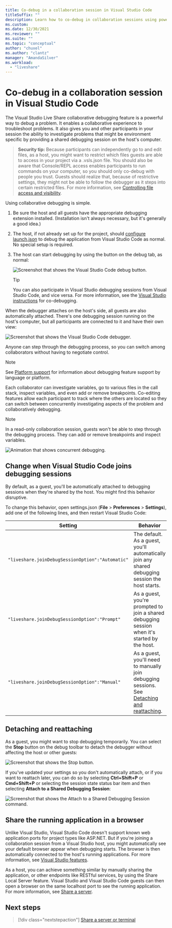 ```yaml
---
title: Co-debug in a collaboration session in Visual Studio Code
titleSuffix: ""
description: Learn how to co-debug in collaboration sessions using powerful tools included in Visual Studio Code and Live Share.
ms.custom:
ms.date: 12/30/2021
ms.reviewer: ""
ms.suite: ""
ms.topic: "conceptual"
author: "chuxel"
ms.author: "clantz"
manager: "AmandaSilver"
ms.workload: 
  - "liveshare"
---
```


<!--
Copyright © Microsoft Corporation
All rights reserved.
Creative Commons Attribution 4.0 License (International): https://creativecommons.org/licenses/by/4.0/legalcode
-->

# Co-debug in a collaboration session in Visual Studio Code

The Visual Studio Live Share collaborative debugging feature is a powerful way to debug a problem. It enables a collaborative experience to troubleshoot problems. It also gives you and other participants in your session the ability to investigate problems that might be environment specific by providing a shared debugging session on the host's computer.

> **Security tip:** Because participants can independently go to and edit files, as a host, you might want to restrict which files guests are able to access in your project via a .vsls.json file. You should also be aware that Console/REPL access enables participants to run commands on your computer, so you should only co-debug with people you trust. Guests should realize that, because of restrictive settings, they might not be able to follow the debugger as it steps into certain restricted files. For more information, see [Controlling file access and visibility](../reference/security.md#controlling-file-access-and-visibility).

Using collaborative debugging is simple.

1. Be sure the host and all guests have the appropriate debugging extension installed. (Installation isn't always necessary, but it's generally a good idea.)

2. The host, if not already set up for the project, should [configure launch.json](https://code.visualstudio.com/Docs/editor/debugging#_launch-configurations) to debug the application from Visual Studio Code as normal. No special setup is required.

3. The host can start debugging by using the button on the debug tab, as normal:

    ![Screenshot that shows the Visual Studio Code debug button.](../media/vscode-debug-button.png)

    > [!TIP]
    > You can also participate in Visual Studio debugging sessions from Visual Studio Code, and vice versa. For more information, see the [Visual Studio instructions](codebug-visual-studio.md) for co-debugging.

When the debugger attaches on the host's side, all guests are also automatically attached. There's one debugging session running on the host's computer, but all participants are connected to it and have their own view:

![Screenshot that shows the Visual Studio Code debugger.](../media/vscode-debugger.png)

Anyone can step through the debugging process, so you can switch among collaborators without having to negotiate control.

> [!NOTE]
> See [Platform support](../reference/platform-support.md) for information about debugging feature support by language or platform.

Each collaborator can investigate variables, go to various files in the call stack, inspect variables, and even add or remove breakpoints. Co-editing features allow each participant to track where the others are located so they can switch between concurrently investigating aspects of the problem and collaboratively debugging.

> [!NOTE]
> In a read-only collaboration session, guests won't be able to step through the debugging process. They can add or remove breakpoints and inspect variables.

![Animation that shows concurrent debugging.](../media/co-debug.gif)

## Change when Visual Studio Code joins debugging sessions

By default, as a guest, you'll be automatically attached to debugging sessions when they're shared by the host. You might find this behavior disruptive. 

To change this behavior, open settings.json (**File** > **Preferences** > **Settings**), add one of the following lines, and then restart Visual Studio Code:

| Setting | Behavior |
|---------|----------|
|``"liveshare.joinDebugSessionOption":"Automatic"`` | The default. As a guest, you'll automatically join any shared debugging session the host starts. |
| ``"liveshare.joinDebugSessionOption":"Prompt"`` | As a guest, you're prompted to join a shared debugging session when it's started by the host. |
| ``"liveshare.joinDebugSessionOption":"Manual"`` | As a guest, you'll need to manually join debugging sessions. See [Detaching and reattaching](#detaching-and-reattaching). |

## Detaching and reattaching

As a guest, you might want to stop debugging temporarily. You can select the **Stop** button on the debug toolbar to detach the debugger without affecting the host or other guests:

![Screenshot that shows the Stop button.](../media/vscode-debug-stop.png)

If you've updated your settings so you don't automatically attach, or if you want to reattach later, you can do so by selecting **Ctrl+Shift+P** or **Cmd+Shift+P** or selecting the session state status bar item and then selecting **Attach to a Shared Debugging Session**:

![Screenshot that shows the Attach to a Shared Debugging Session command.](../media/vscode-reattach.png)

## Share the running application in a browser

Unlike Visual Studio, Visual Studio Code doesn't support known web application ports for project types like ASP.NET. But if you're joining a collaboration session from a Visual Studio host, you might automatically see your default browser appear when debugging starts. The browser is then automatically connected to the host's running applications. For more information, see [Visual Studio features](codebug-visual-studio.md#automatic-web-app-sharing).

As a host, you can achieve something similar by manually sharing the application, or other endpoints like RESTful services, by using the Share Local Server feature. Visual Studio and Visual Studio Code guests can then open a browser on the same localhost port to see the running application. For more information, see [Share a server](share-server-visual-studio-code.md).

## Next steps

> [!div class="nextstepaction"]
> [Share a server or terminal](share-server-visual-studio-code.md)
